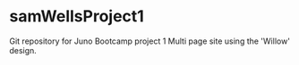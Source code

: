 # samWellsProject1
Git repository for Juno Bootcamp project 1
Multi page site using the 'Willow' design.
